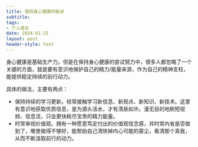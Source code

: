 ```yaml
---
title: 保持身心健康的秘诀
subtitle: 
tags: 
- 个人成长
date: 2024-01-25
layout: post
header-style: text
---
```


身心健康是基础生产力。但是在保持身心健康的尝试努力中，很多人都忽略了一个关键的方面，就是要有意识地保护自己的精力/能量来源，作为自己的精神支柱，能提供稳定持续的前行动力。

具体的做法，主要有两点：
- 保持持续的学习更新。经常接触学习新信息、新观点、新知识、新技术。这里有意识地获取优质信息，是为源头活水，才有清泉如许。漫无目的地刷短视频、信息流，只会更快耗尽宝贵的精力能量。
- 时常审视价值观。拥有一种愿意笃定付出的价值观信念感，并时常内省是否做到了，哪里做得不够好，能帮助自己清除掉内心可能的蒙尘，看清那个真我，从而不断汲取前行的动力。